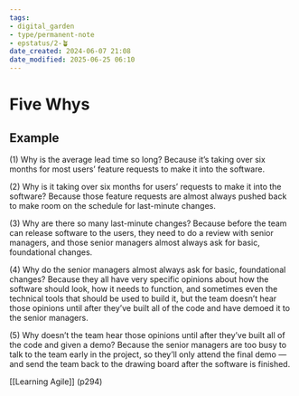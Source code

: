 ```yaml
---
tags: 
- digital_garden
- type/permanent-note
- epstatus/2-🪴
date_created: 2024-06-07 21:08
date_modified: 2025-06-25 06:10
---
```

# Five Whys

## Example

(1) Why is the average lead time so long? 
Because it’s taking over six months for most users’ feature requests to make it into the software.  

(2) Why is it taking over six months for users’ requests to make it into the software? 
Because those feature requests are almost always pushed back to make room on the schedule for last-minute changes.  

(3) Why are there so many last-minute changes? 
Because before the team can release software to the users, they need to do a review with senior managers, and those senior managers almost always ask for basic, foundational changes.  

(4) Why do the senior managers almost always ask for basic, foundational changes? 
Because they all have very specific opinions about how the software should look, how it needs to function, and sometimes even the technical tools that should be used to build it, but the team doesn’t hear those opinions until after they’ve built all of the code and have demoed it to the senior managers.

(5) Why doesn’t the team hear those opinions until after they’ve built all of the code and given a demo? 
Because the senior managers are too busy to talk to the team early in the project, so they’ll only attend the final demo — and send the team back to the drawing board after the software is finished.

[[Learning Agile]] (p294)
